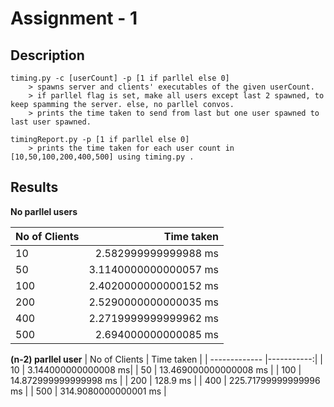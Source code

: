# Assignment - 1
## Description

```
timing.py -c [userCount] -p [1 if parllel else 0]
    > spawns server and clients' executables of the given userCount.
    > if parllel flag is set, make all users except last 2 spawned, to keep spamming the server. else, no parllel convos.
    > prints the time taken to send from last but one user spawned to last user spawned. 
```
```
timingReport.py -p [1 if parllel else 0]
    > prints the time taken for each user count in [10,50,100,200,400,500] using timing.py . 
```
## Results
**No parllel users**

| No of Clients | Time taken |
| ------------- |-----------:|
| 10 | 2.582999999999988 ms |
| 50 | 3.1140000000000057 ms |
| 100 | 2.4020000000000152 ms |
| 200 | 2.5290000000000035 ms |
| 400 | 2.2719999999999962 ms |
| 500 | 2.694000000000085 ms |

**(n-2) parllel user**
| No of Clients | Time taken |
| ------------- |-----------:|
| 10 | 3.144000000000008 ms|
| 50 | 13.469000000000008 ms |
| 100 | 14.872999999999998 ms |
| 200 | 128.9 ms |
| 400 | 225.71799999999996 ms |
| 500 | 314.9080000000001 ms |
